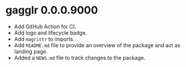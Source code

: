 # gagglr 0.0.0.9000
* Add GitHub Action for CI.
* Add logo and lifecycle badge.
* Add `magrittr` to imports.
* Add `README.md` file to provide an overview of the package and act as landing page.
* Added a `NEWS.md` file to track changes to the package.
